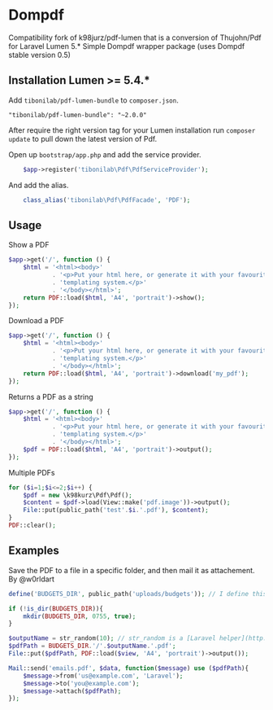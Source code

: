 # Dompdf

Compatibility fork of k98jurz/pdf-lumen that is a conversion of Thujohn/Pdf for Laravel Lumen 5.*
Simple Dompdf wrapper package (uses Dompdf stable version 0.5)

## Installation Lumen >= 5.4.*

Add `tibonilab/pdf-lumen-bundle` to `composer.json`.

```
"tibonilab/pdf-lumen-bundle": "~2.0.0"
```

After require the right version tag for your Lumen installation run `composer update` to pull down the latest version of Pdf.

Open up `bootstrap/app.php` and add the service provider.
```php
	$app->register('tibonilab\Pdf\PdfServiceProvider');
```

And add the alias.
```php
    class_alias('tibonilab\Pdf\PdfFacade', 'PDF');
```


## Usage

Show a PDF
```php
$app->get('/', function () {
	$html = '<html><body>'
			. '<p>Put your html here, or generate it with your favourite '
			. 'templating system.</p>'
			. '</body></html>';
	return PDF::load($html, 'A4', 'portrait')->show();
});
```

Download a PDF
```php
$app->get('/', function () {
	$html = '<html><body>'
			. '<p>Put your html here, or generate it with your favourite '
			. 'templating system.</p>'
			. '</body></html>';
	return PDF::load($html, 'A4', 'portrait')->download('my_pdf');
});
```

Returns a PDF as a string
```php
$app->get('/', function () {
	$html = '<html><body>'
			. '<p>Put your html here, or generate it with your favourite '
			. 'templating system.</p>'
			. '</body></html>';
	$pdf = PDF::load($html, 'A4', 'portrait')->output();
});
```

Multiple PDFs
```php
for ($i=1;$i<=2;$i++) {
	$pdf = new \k98kurz\Pdf\Pdf();
	$content = $pdf->load(View::make('pdf.image'))->output();
	File::put(public_path('test'.$i.'.pdf'), $content);
}
PDF::clear();
```


## Examples

Save the PDF to a file in a specific folder, and then mail it as attachement.
By @w0rldart

```php
define('BUDGETS_DIR', public_path('uploads/budgets')); // I define this in a constants.php file

if (!is_dir(BUDGETS_DIR)){
	mkdir(BUDGETS_DIR, 0755, true);
}

$outputName = str_random(10); // str_random is a [Laravel helper](http://laravel.com/docs/helpers#strings)
$pdfPath = BUDGETS_DIR.'/'.$outputName.'.pdf';
File::put($pdfPath, PDF::load($view, 'A4', 'portrait')->output());

Mail::send('emails.pdf', $data, function($message) use ($pdfPath){
	$message->from('us@example.com', 'Laravel');
	$message->to('you@example.com');
	$message->attach($pdfPath);
});
```
